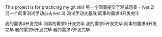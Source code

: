 This project is for practicing my git skill
另一个同事提交了测试场景一(ver.2)
另一个同事测试手动点击(ver.3)
测试手动变基线
同事的需求4开发完毕

我的需求4开发完毕
同事的需求5开发完毕
我的需求5开发完毕
同事的需求6开发完毕
我的需求6开发完毕
我的需求7开发完毕